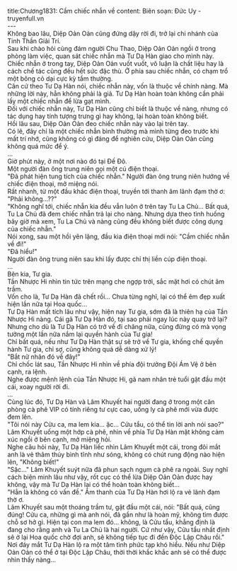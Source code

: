 title:Chương1831: Cầm chiếc nhẫn về
content:
Biên soạn: Đức Uy - truyenfull.vn<br>---<br>Không bao lâu, Diệp Oản Oản cũng đứng dậy rời đi, trở lại chi nhánh của Tinh Thần Giải Trí.<br>Sau khi chào hỏi cùng đám người Chu Thao, Diệp Oản Oản ngồi ở trong phòng làm việc, quan sát chiếc nhẫn mà Tư Dạ Hàn giao cho mình này.<br>Chiếc nhẫn ở trong tay, Diệp Oản Oản vuốt vuốt, vô luận là chất liệu hay là cách chế tác cũng đều hết sức đặc thù. Ở phía sau chiếc nhẫn, có chạm trổ một bông cỏ dại cực kỳ tầm thường.<br>Căn cứ theo Tư Dạ Hàn nói, chiếc nhẫn này, vốn là thuộc về chính nàng. Mà những lời này, hẳn không phải là giả. Tư Dạ Hàn hoàn toàn không cần phải lấy một chiếc nhẫn để lừa gạt mình.<br>Đối với chiếc nhẫn này, Tư Dạ Hàn cũng chỉ biết là thuộc về nàng, nhưng có tác dụng hay tính tượng trưng gì hay không, lại hoàn toàn không biết.<br>Hồi lâu sau, Diệp Oản Oản đeo chiếc nhẫn này vào lại trên tay.<br>Có lẽ, đây chỉ là một chiếc nhẫn bình thường mà mình từng đeo trước khi mất trí nhớ, cũng không có gì đáng để nghiên cứu, Diệp Oản Oản cũng không quá mức để ý.<br>…<br>Giờ phút này, ở một nơi nào đó tại Đế Đô.<br>Một người đàn ông trung niên gọi một cú điện thoại.<br>"Đã phát hiện tung tích của chiếc nhẫn." Người đàn ông trung niên hướng về chiếc điện thoại, mở miệng nói.<br>Rất nhanh, từ một đầu khác điện thoại, truyền tới thanh âm lãnh đạm thờ ơ: "Phải không...??"<br>"Không nghĩ tới, chiếc nhẫn kia đều vẫn luôn ở trên tay Tu La Chủ... Bất quá, Tu La Chủ đã đem chiếc nhẫn trả lại cho nàng. Nhưng dựa theo tình huống bây giờ mà xem, Tu La Chủ và nàng cũng đều không biết được công dụng của chiếc nhẫn."<br>Nói xong, sau một hồi yên lặng, đầu kia điện thoại mới nói: "Cầm chiếc nhẫn về đi!"<br>"Đã hiểu!"<br>Người đàn ông trung niên sau khi lấy được chỉ thị liền cúp điện thoại.<br>...<br>Bên kia, Tư gia.<br>Tần Nhược Hi nhìn tin tức trên mạng che ngợp trời, sắc mặt hơi có chút âm trầm.<br>Vốn cho là, Tư Dạ Hàn đã chết rồi... Chưa từng nghĩ, lại có thể êm đẹp xuất hiện lần nữa tại Hoa quốc...<br>Tư Dạ Hàn mất tích lâu như vậy, hiện nay Tư gia, sớm đã là thiên hạ của Tần Nhược Hi nàng. Cái gã Tư Dạ Hàn đó, tại sao phải ngay lúc này quay trở lại? Nhưng cho dù là Tư Dạ Hàn có trở về đi chăng nữa, cũng đừng có mà vọng tưởng một lần nữa nắm lại quyền hành của Tư gia!<br>Chỉ bất quá, nếu như Tư Dạ Hàn thật sự sẽ trở về Tư gia, khống chế quyền hành Tư gia, chỉ sợ, cũng không quá dễ dàng xử lý!<br>"Bắt nữ nhân đó về đây!"<br>Chỉ chốc lát sau, Tần Nhược Hi nhìn về phía đội trưởng Đội Ám Vệ ở bên cạnh, ra lệnh.<br>Nghe được mệnh lệnh của Tần Nhược Hi, gã nam nhân trẻ tuổi gật đầu một cái, xoay người rời đi.<br>…<br>Cùng lúc đó, Tư Dạ Hàn và Lâm Khuyết hai người đang ở trong một căn phòng cà phê VIP có tính riêng tư cực cao, uống ly cà phê mới vừa được đem lên.<br>"Tôi nói này Cửu ca, ma lem kia... ặc... Cửu tẩu, có thể tin lời anh nói sao?" Lâm Khuyết uống một hớp cà phê, nhìn về phía Tư Dạ Hàn mặt không cảm xúc ngồi ở bên cạnh, mở miệng hỏi.<br>Nghe câu hỏi này, Tư Dạ Hàn liếc nhìn Lâm Khuyết một cái, trong đôi mắt anh là vẻ thâm thúy bình tĩnh như sóng, không có chút rung động nào hiện lên, "Không biết!"<br>"Sặc..." Lâm Khuyết suýt nữa đã phun sạch ngụm cà phê ra ngoài. Suy nghĩ cách biện minh lâu như vậy, rốt cục có thể lừa Diệp Oản Oản được hay không, vậy mà Tư Dạ Hàn lại có thể hoàn toàn không biết...<br>"Hẳn là không có vấn đề." Âm thanh của Tư Dạ Hàn hơi lộ ra vẻ lãnh đạm thờ ơ.<br>Lâm Khuyết sau một thoáng trầm tư, gật đầu một cái, nói: "Bất quá, cũng đúng! Cửu ca, những gì mà anh nói, đã gần như là hoàn mỹ, không tìm được chỗ sơ hở gì. Hiện tại con ma lem đó... không, là Cửu tẩu, khẳng định là đang cho rằng anh và Tu La Chủ là hai người. Cứ như vậy, Cửu tẩu nhất định sẽ ở lại Hoa quốc chờ đợi anh, sẽ không tiếp tục đi đến Độc Lập Châu rồi."<br>Nơi đáy mắt Tư Dạ Hàn lộ ra một tâm tình phức tạp khó hiểu. Nếu như Diệp Oản Oản có thể ở tại Độc Lập Châu, thời thời khắc khắc anh sẽ có thể được nhìn thấy nàng…